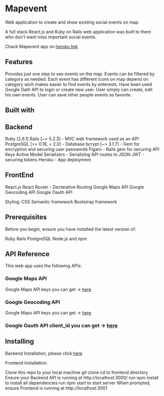 
# Mapevent 

Web application to create and show existing social events on map.

A full stack React.js and Ruby on Rails web application was built to them who don't want miss important social events. 


Chack Mapevent app on [heroku link](http://mapevent.herokuapp.com/)

## Features

Provides just one step to see events on the map. Events can be filtered by category as needed. Each event has different icons on map depend on category wich makes easier to find events by enterests. Have been used Google Oath API to login or create new user. User simply can create, edit his own events. User can save other people events as favorite. 

## Built with

## Backend

Ruby [2.6.1]
Rails [~> 5.2.3] - MVC web framework used as an API
PostgreSQL [>= 0.18, < 2.0] - Database
bcrypt [~> 3.1.7] - Gem for encryption and securing user passwords
Figaro - Rails gem for securing API Keys
Active Model Serializers - Serializing API routes to JSON
JWT - securing tokens
Heroku - App deployment

## FrontEnd

React.js
React Router - Declarative Routing
Google Maps API
Google Geocoding API
Google Oauth API

Styling:
CSS
Semantic framework
Bootstrap framework


## Prerequisites
Before you begin, ensure you have installed the latest version of:

Ruby
Rails
PostgreSQL
Node.js and npm

## API Reference
This web app uses the following APIs:

### Google Maps API
Google Maps API keys you can get -> [here](https://developers.google.com/maps/documentation/javascript/get-api-key?utm_source=google&utm_medium=cpc&utm_campaign=FY18-Q2-global-demandgen-paidsearchonnetworkhouseads-cs-maps_contactsal_saf&utm_content=text-ad-none-none-DEV_c-CRE_284472093831-ADGP_Hybrid+%7C+AW+SEM+%7C+BKWS+~+Google+Maps+API+Key-KWID_43700035216023647-kwd-313687191537-userloc_9067609&utm_term=KW_%2Bgoogle%20%2Bmaps%20%2Bapi%20%2Bkey-ST_%2Bgoogle+%2Bmaps+%2Bapi+%2Bkey&gclid=Cj0KCQiAt_PuBRDcARIsAMNlBdrjR4HVVlcfqTS29UDi3VjdZ-4U0fDSmE-F44GXmDCd3G-Ad8VIzkkaAkhoEALw_wcB)

### Google Geocoding API
Google Maps API keys you can get -> [here](https://developers.google.com/maps/documentation/geocoding/start?utm_source=google&utm_medium=cpc&utm_campaign=FY18-Q2-global-demandgen-paidsearchonnetworkhouseads-cs-maps_contactsal_saf&utm_content=text-ad-none-none-DEV_c-CRE_315916118282-ADGP_Hybrid+%7C+AW+SEM+%7C+SKWS+~+Geocoding+API-KWID_43700039136946654-kwd-301485308042-userloc_9067609&utm_term=KW_%2Bgeocoding%20%2Bapi-ST_%2Bgeocoding+%2Bapi&gclid=Cj0KCQiAt_PuBRDcARIsAMNlBdq7KscrTk0gzMuF39ZPF2QA7w6Hc5DwLzMaMbn--aHsAAzvjoW25hcaApOnEALw_wcB)

### Google Oauth API client_id you can get -> [here](https://developers.google.com/identity/sign-in/web/sign-in#before_you_begin) 


## Installing
Backend Installation, please click [here](https://github.com/Gulnoz/EventsOnMapBackend)

Frontend Installation:

Clone this repo to your local machine git clone <this-repo-url>
cd to frontend directory
Ensure your Backend API is running at http://localhost:3000/
run npm install to install all dependencies
run npm start to start server
When prompted, ensure Frontend is running at http://localhost:3001
  


